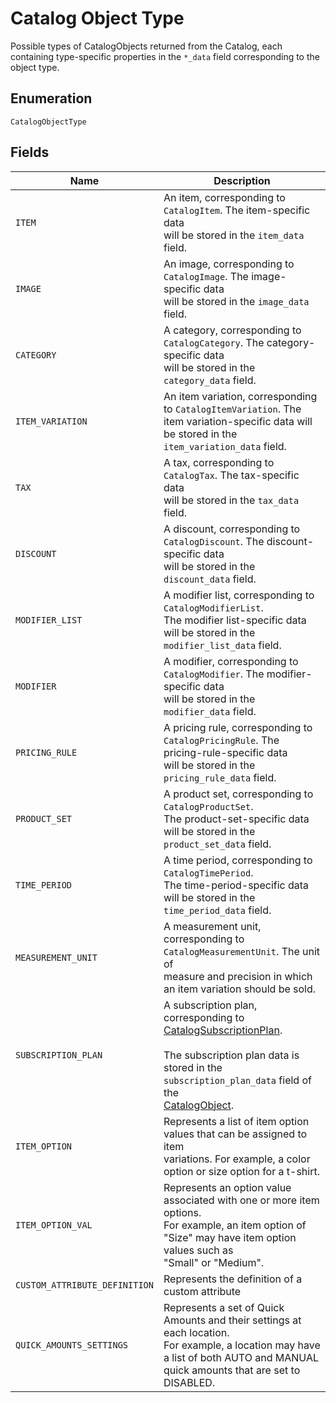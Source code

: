 
# Catalog Object Type

Possible types of CatalogObjects returned from the Catalog, each
containing type-specific properties in the `*_data` field corresponding to the object type.

## Enumeration

`CatalogObjectType`

## Fields

| Name | Description |
|  --- | --- |
| `ITEM` | An item, corresponding to `CatalogItem`. The item-specific data<br>will be stored in the `item_data` field. |
| `IMAGE` | An image, corresponding to `CatalogImage`. The image-specific data<br>will be stored in the `image_data` field. |
| `CATEGORY` | A category, corresponding to `CatalogCategory`. The category-specific data<br>will be stored in the `category_data` field. |
| `ITEM_VARIATION` | An item variation, corresponding to `CatalogItemVariation`. The<br>item variation-specific data will be stored in the `item_variation_data` field. |
| `TAX` | A tax, corresponding to `CatalogTax`. The tax-specific data<br>will be stored in the `tax_data` field. |
| `DISCOUNT` | A discount, corresponding to `CatalogDiscount`. The discount-specific data<br>will be stored in the `discount_data` field. |
| `MODIFIER_LIST` | A modifier list, corresponding to `CatalogModifierList`.<br>The modifier list-specific data will be stored in the `modifier_list_data` field. |
| `MODIFIER` | A modifier, corresponding to `CatalogModifier`. The modifier-specific data<br>will be stored in the `modifier_data` field. |
| `PRICING_RULE` | A pricing rule, corresponding to `CatalogPricingRule`. The pricing-rule-specific data<br>will be stored in the `pricing_rule_data` field. |
| `PRODUCT_SET` | A product set, corresponding to `CatalogProductSet`.<br>The product-set-specific data will be stored in the `product_set_data` field. |
| `TIME_PERIOD` | A time period, corresponding to `CatalogTimePeriod`.<br>The time-period-specific data will be stored in the `time_period_data` field. |
| `MEASUREMENT_UNIT` | A measurement unit, corresponding to `CatalogMeasurementUnit`. The unit of<br>measure and precision in which an item variation should be sold. |
| `SUBSCRIPTION_PLAN` | A subscription plan, corresponding to<br>[CatalogSubscriptionPlan](#type-CatalogSubscriptionPlan).<br><br>The subscription plan data is stored in the `subscription_plan_data` field of the<br>[CatalogObject](#type-CatalogObject). |
| `ITEM_OPTION` | Represents a list of item option values that can be assigned to item<br>variations. For example, a color option or size option for a t-shirt. |
| `ITEM_OPTION_VAL` | Represents an option value associated with one or more item options.<br>For example, an item option of "Size" may have item option values such as<br>"Small" or "Medium". |
| `CUSTOM_ATTRIBUTE_DEFINITION` | Represents the definition of a custom attribute |
| `QUICK_AMOUNTS_SETTINGS` | Represents a set of Quick Amounts and their settings at each location.<br>For example, a location may have a list of both AUTO and MANUAL quick amounts that are set to DISABLED. |

